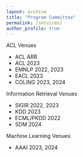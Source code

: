 ```yaml
---
layout: archive
title: "Program Committee"
permalink: /services/
author_profile: true
---
```


ACL Venues
- ACL ARR
- ACL 2023
- EMNLP 2022, 2023
- EACL 2023
- COLING 2023, 2024

Information Retrieval Venues
- SIGIR 2022, 2023
- KDD 2023
- ECML/PKDD 2022
- SDM 2024

Machine Learning Venues
- AAAI 2023, 2024